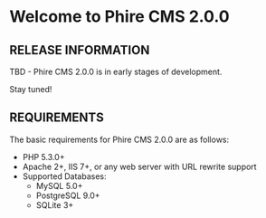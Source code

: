 Welcome to Phire CMS 2.0.0
==========================

RELEASE INFORMATION
-------------------
TBD - Phire CMS 2.0.0 is in early stages of development.

Stay tuned!


REQUIREMENTS
------------

The basic requirements for Phire CMS 2.0.0 are as follows:

* PHP 5.3.0+
* Apache 2+, IIS 7+, or any web server with URL rewrite support
* Supported Databases:
    - MySQL 5.0+
    - PostgreSQL 9.0+
    - SQLite 3+

